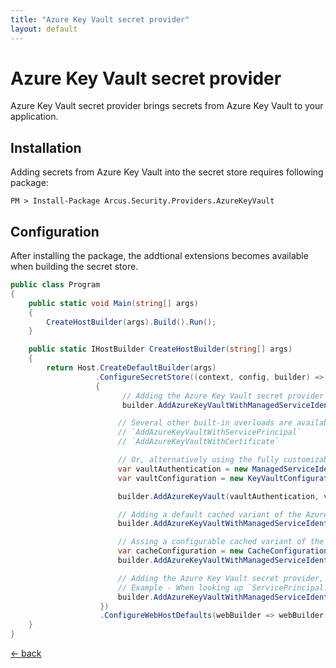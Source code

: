 ```yaml
---
title: "Azure Key Vault secret provider"
layout: default
---
```


# Azure Key Vault secret provider
Azure Key Vault secret provider brings secrets from Azure Key Vault to your application.

## Installation
Adding secrets from Azure Key Vault into the secret store requires following package:

```shell
PM > Install-Package Arcus.Security.Providers.AzureKeyVault
```

## Configuration
After installing the package, the addtional extensions becomes available when building the secret store.

```csharp
public class Program
{
    public static void Main(string[] args)
    {
        CreateHostBuilder(args).Build().Run();
    }

    public static IHostBuilder CreateHostBuilder(string[] args)
    {    
        return Host.CreateDefaultBuilder(args)
                   .ConfigureSecretStore((context, config, builder) =>
                   {
                         // Adding the Azure Key Vault secret provider with the built-in overloads
                         builder.AddAzureKeyVaultWithManagedServiceIdentity(keyVaultUri);

                        // Several other built-in overloads are available too:
                        // `AddAzureKeyVaultWithServicePrincipal`
                        // `AddAzureKeyVaultWithCertificate`

                        // Or, alternatively using the fully customizable approach.
                        var vaultAuthentication = new ManagedServiceIdentityAuthentication();
                        var vaultConfiguration = new KeyVaultConfiguration(keyVaultUri);

                        builder.AddAzureKeyVault(vaultAuthentication, vaultConfiguration);

                        // Adding a default cached variant of the Azure Key Vault provider (default: 5 min caching).
                        builder.AddAzureKeyVaultWithManagedServiceIdentity(keyVaultUri, allowCaching: true);

                        // Assing a configurable cached variant of the Azure Key Vault provider.
                        var cacheConfiguration = new CacheConfiguration(TimeSpan.FromMinutes(1));
                        builder.AddAzureKeyVaultWithManagedServiceIdentity(keyVaultUri, cacheConfiguration);

                        // Adding the Azure Key Vault secret provider, using `.` instead of `:` when looking up secrets.
                        // Example - When looking up `ServicePrincipal:ClientKey` it will be changed to `ServicePrincipal-ClientKey`.
                        builder.AddAzureKeyVaultWithManagedServiceIdentity(keyVaultUri, mutateSecretName: secretName => secretName.Replace(":", "."));
                    })
                    .ConfigureWebHostDefaults(webBuilder => webBuilder.UseStartup<Startup>());
    }
}
```

[&larr; back](/)
